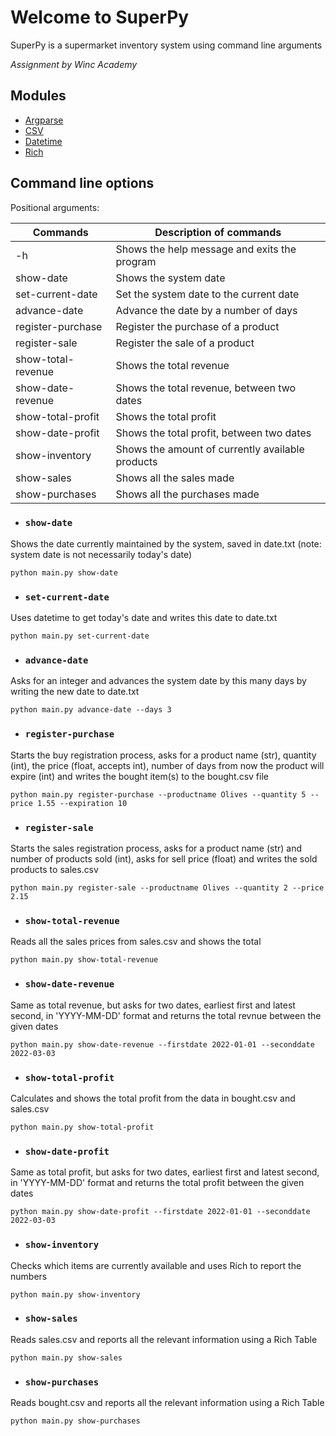 # Welcome to SuperPy

SuperPy is a supermarket inventory system using command line arguments

_Assignment by Winc Academy_

## Modules

- [Argparse](https://docs.python.org/3/library/argparse.html)
- [CSV](https://docs.python.org/3/library/csv.html)
- [Datetime](https://docs.python.org/3/library/datetime.html)
- [Rich](https://rich.readthedocs.io/en/stable/introduction.html)

## Command line options

Positional arguments:

| Commands           | Description of commands                          |
| ------------------ | ------------------------------------------------ |
| -h                 | Shows the help message and exits the program     |
| show-date          | Shows the system date                            |
| set-current-date   | Set the system date to the current date          |
| advance-date       | Advance the date by a number of days             |
| register-purchase  | Register the purchase of a product               |
| register-sale      | Register the sale of a product                   |
| show-total-revenue | Shows the total revenue                          |
| show-date-revenue  | Shows the total revenue, between two dates       |
| show-total-profit  | Shows the total profit                           |
| show-date-profit   | Shows the total profit, between two dates        |
| show-inventory     | Shows the amount of currently available products |
| show-sales         | Shows all the sales made                         |
| show-purchases     | Shows all the purchases made                     |

- ### `show-date`

Shows the date currently maintained by the system, saved in date.txt (note: system date is not necessarily today's date)

`python main.py show-date`

- ### `set-current-date`

Uses datetime to get today's date and writes this date to date.txt

`python main.py set-current-date`

- ### `advance-date`

Asks for an integer and advances the system date by this many days by writing the new date to date.txt

`python main.py advance-date --days 3`

- ### `register-purchase`

Starts the buy registration process, asks for a product name (str), quantity (int), the price (float, accepts int), number of days from now the product will expire (int) and writes the bought item(s) to the bought.csv file

`python main.py register-purchase --productname Olives --quantity 5 --price 1.55 --expiration 10`

- ### `register-sale`

Starts the sales registration process, asks for a product name (str) and number of products sold (int), asks for sell price (float) and writes the sold products to sales.csv

`python main.py register-sale --productname Olives --quantity 2 --price 2.15`

- ### `show-total-revenue`

Reads all the sales prices from sales.csv and shows the total

`python main.py show-total-revenue`

- ### `show-date-revenue`

Same as total revenue, but asks for two dates, earliest first and latest second, in 'YYYY-MM-DD' format and returns the total revnue between the given dates

`python main.py show-date-revenue --firstdate 2022-01-01 --seconddate 2022-03-03`

- ### `show-total-profit`

Calculates and shows the total profit from the data in bought.csv and sales.csv

`python main.py show-total-profit`

- ### `show-date-profit`

Same as total profit, but asks for two dates, earliest first and latest second, in 'YYYY-MM-DD' format and returns the total profit between the given dates

`python main.py show-date-profit --firstdate 2022-01-01 --seconddate 2022-03-03`

- ### `show-inventory`

Checks which items are currently available and uses Rich to report the numbers

`python main.py show-inventory`

- ### `show-sales`

Reads sales.csv and reports all the relevant information using a Rich Table

`python main.py show-sales`

- ### `show-purchases`

Reads bought.csv and reports all the relevant information using a Rich Table

`python main.py show-purchases`
